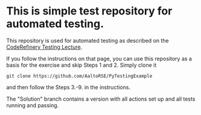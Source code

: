 # This is simple test repository for automated testing.

This repository is used for automated testing as described on the [CodeRefinery Testing Lecture](https://coderefinery.github.io/testing/continuous-integration/).

If you follow the instructions on that page, you can use this repository as a basis for the exercise and skip Steps 1 and 2. Simply clone it 
```
git clone https://github.com/AaltoRSE/PyTestingExample
```
and then follow the Steps 3.-9. in the instructions.

The "Solution" branch contains a version with all actions set up and all tests running and passing.

